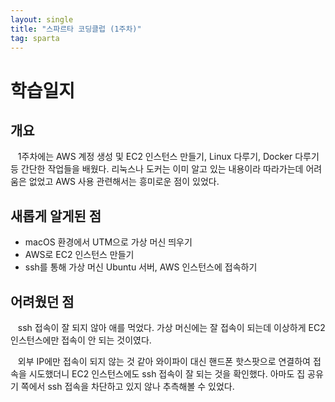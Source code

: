 ```yaml
---
layout: single
title: "스파르타 코딩클럽 (1주차)"
tag: sparta
---
```


# 학습일지

## 개요

&nbsp;&nbsp; 1주차에는 AWS 계정 생성 및 EC2 인스턴스 만들기, Linux 다루기, Docker 다루기 등 간단한 작업들을 배웠다.
리눅스나 도커는 이미 알고 있는 내용이라 따라가는데 어려움은 없었고 AWS 사용 관련해서는 흥미로운 점이 있었다.

## 새롭게 알게된 점

- macOS 환경에서 UTM으로 가상 머신 띄우기
- AWS로 EC2 인스턴스 만들기
- ssh를 통해 가상 머신 Ubuntu 서버, AWS 인스턴스에 접속하기

## 어려웠던 점

&nbsp;&nbsp; ssh 접속이 잘 되지 않아 애를 먹었다.
가상 머신에는 잘 접속이 되는데 이상하게 EC2 인스턴스에만 접속이 안 되는 것이였다.

&nbsp;&nbsp; 외부 IP에만 접속이 되지 않는 것 같아 와이파이 대신 핸드폰 핫스팟으로 연결하여 접속을 시도했더니
EC2 인스턴스에도 ssh 접속이 잘 되는 것을 확인했다. 아마도 집 공유기 쪽에서 ssh 접속을 차단하고 있지 않나 추측해볼 수 있었다.
